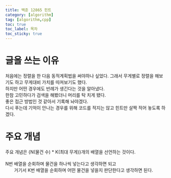```yaml
---
title: 백준 12865 힌트
category: [algorithm]
tag: [algorithm,cpp]
toc: true
toc_label: 목차
toc_sticky: true
---
```

# 글을 쓰는 이유   

처음에는 정렬을 한 다음 동적계획법을 써야하나 싶었다. 그래서 무게별로 정렬을 해보기도 하고 
무게대비 가치를 따져보기도 했다.   
하지만 어떤 경우에도 반례가 생긴다는 것을 알아냈다.   
한참 고민하다가 검색을 해봤더니 머리를 탁 치게 됐다.   
좋은 접근 방법인 것 같아서 기록해 놔야겠다.
<br>
다시 푸는데 기억이 안나는 경우를 위해 코드를 적지는 않고 힌트만 살짝 적어 놓도록 하겠다.

# 주요 개념
주요 개념은 {N(물건 수) * K(최대 무게)}개의 배열을 선언하는 것이다.   
<br>
N번 배열을 순회하며 물건을 하나씩 넣는다고 생각하면 되고   
&nbsp;&nbsp; &nbsp; &nbsp; 거기서 K번 배열을 순회하며 어떤 물건을 넣을지 판단한다고 생각하면 된다.   
